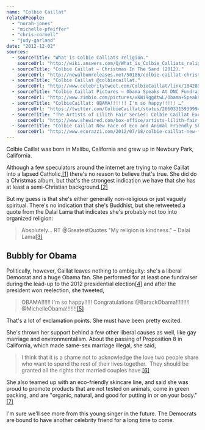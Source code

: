 ```yaml
---
name: "Colbie Caillat"
relatedPeople:
  - "norah-jones"
  - "michelle-pfeiffer"
  - "chris-cornell"
  - "judy-garland"
date: "2012-12-02"
sources:
  - sourceTitle: "What is Colbie Calliats religion."
    sourceUrl: "http://wiki.answers.com/Q/What_is_Colbie_Calliats_religion"
  - sourceTitle: "Colbie Caillat – Christmas In The Sand (2012)."
    sourceUrl: "http://newalbumreleases.net/50186/colbie-caillat-christmas-in-the-sand-2012/"
  - sourceTitle: "Colbie Caillat @colbiecaillat."
    sourceUrl: "http://www.celebritytweet.com/ColbieCaillat/link/184289905256562688/"
  - sourceTitle: "Colbie Caillat Pictures – Obama Speaks At DNC Fundraiser In Chicago."
    sourceUrl: "http://www.zimbio.com/pictures/xKWi9ggAtwL/Obama+Speaks+DNC+Fundraiser+Chicago/ZKRCyRPsf58/Colbie+Caillat"
  - sourceTitle: "ColbieCaillat: OBAMA!!!!!! I'm so happy!!!!! …"
    sourceUrl: "https://twitter.com/ColbieCaillat/status/266033159399940096"
  - sourceTitle: "The Artists of Lilith Fair Series: Colbie Caillat Exclusive."
    sourceUrl: "http://www.shewired.com/box-office/artists-lilith-fair-series-colbie-caillat-exclusive?page=0,1"
  - sourceTitle: "Colbie Caillat New Face of Eco and Animal Friendly Skincare."
    sourceUrl: "http://www.ecorazzi.com/2012/07/18/colbie-caillat-new-face-of-eco-and-animal-friendly-skincare/"
---
```


Colbie Caillat was born in Malibu, California and grew up in Newbury Park, California.

Although a few speculators around the internet are trying to make Caillat into a lapsed Catholic,<a class="source-citation" href="http://wiki.answers.com/Q/What_is_Colbie_Calliats_religion" title="What is Colbie Calliats religion.">[1]</a> there's no reason to believe that's true. She did do a Christmas album, but that's the strongest indication we have that she has at least a semi-Christian background.<a class="source-citation" href="http://newalbumreleases.net/50186/colbie-caillat-christmas-in-the-sand-2012/" title="Colbie Caillat – Christmas In The Sand (2012).">[2]</a>

But my guess is that she's either generally non-religious or just vaguely spiritual. There's no indication that she's Buddhist, but she retweeted a quote from the Dalai Lama that indicates she's probably not too into organized religion:

>Absolutely… RT @GreatestQuotes "My religion is kindness." – Dalai Lama<a class="source-citation" href="http://www.celebritytweet.com/ColbieCaillat/link/184289905256562688/" title="Colbie Caillat @colbiecaillat.">[3]</a>

## 

## Bubbly for Obama

Politically, however, Caillat leaves nothing to ambiguity: she's a liberal Democrat and a huge Obama fan. She performed for at least one fundraiser during the lead-up to the 2012 presidential election<a class="source-citation" href="http://www.zimbio.com/pictures/xKWi9ggAtwL/Obama+Speaks+DNC+Fundraiser+Chicago/ZKRCyRPsf58/Colbie+Caillat" title="Colbie Caillat Pictures – Obama Speaks At DNC Fundraiser In Chicago.">[4]</a> and after the president won reelection, she tweeted,

>OBAMA!!!!!! I'm so happy!!!!! Congratulations @BarackObama!!!!!!!!! @MichelleObama!!!!!!!<a class="source-citation" href="https://twitter.com/ColbieCaillat/status/266033159399940096" title="ColbieCaillat: OBAMA!!!!!! I&apos;m so happy!!!!! …">[5]</a>

That's a lot of exclamation points. She must have been pretty excited.

She's thrown her support behind a few other liberal causes as well, like gay marriage and environmentalism. About the passing of Proposition 8 in California, which made same-sex marriage illegal, she said,

>I think that it is a shame not to acknowledge the love two people share who want to spend the rest of their lives together.  They should be granted all the rights that married couples have.<a class="source-citation" href="http://www.shewired.com/box-office/artists-lilith-fair-series-colbie-caillat-exclusive?page=0,1" title="The Artists of Lilith Fair Series: Colbie Caillat Exclusive.">[6]</a>

She also teamed up with an eco-friendly skincare line, and said she was proud to promote products that are not tested on animals, come in green packing, and are "organic, natural, and good for putting in or on your body."<a class="source-citation" href="http://www.ecorazzi.com/2012/07/18/colbie-caillat-new-face-of-eco-and-animal-friendly-skincare/" title="Colbie Caillat New Face of Eco and Animal Friendly Skincare.">[7]</a>

I'm sure we'll see more from this young singer in the future. The Democrats are bound to have another celebrity friend for a long time to come.